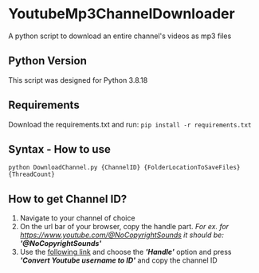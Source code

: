 # YoutubeMp3ChannelDownloader
A python script to download an entire channel's videos as mp3 files

## Python Version
This script was designed for Python 3.8.18

## Requirements
Download the requirements.txt and run:  `pip install -r requirements.txt`

## Syntax - How to use
`python DownloadChannel.py {ChannelID} {FolderLocationToSaveFiles} {ThreadCount}`

## How to get Channel ID?
1. Navigate to your channel of choice
2. On the url bar of your browser, copy the handle part. *For ex. for https://www.youtube.com/@NoCopyrightSounds it should be:* ***'@NoCopyrightSounds'***
3. Use the [following link](https://www.streamweasels.com/tools/youtube-channel-id-and-user-id-convertor/) and choose the ***'Handle'*** option and press ***'Convert Youtube username to ID'*** and copy the channel ID
